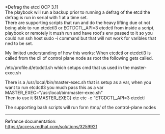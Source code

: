 *Defrag the etcd OCP 3.11  
The playbook will run a backup prior to running a defrag of the etcd the defrag is run in serial with 1 at a time set.  
There are supporting scripts that run and do the heavy lifting due ot not being able to run etcdctl3 or ECTDCTL_API=3 etcdctl from inside a script, playbook or remotely it mush run and have root's env passed to it so you could run ssh host sudo -i command but that will not work for varibles that ned to be set.

My limited understanding of how this works:
When etcdctl or etcdctl3 is called from the cli of control plane node as root the following gets called.

/etc/profile.d/etcdctl.sh which setups cmd that us used in the master-exec.sh

There is a /usr/local/bin/master-exec.sh that is setup as a var, when you want to run etcdctl3 you much pass this as a var  
MASTER_EXEC="/usr/local/bin/master-exec.sh"   
Then to use it ${MASTER_EXEC} etc etc -c "ETCDCTL_API=3 etcdctl <pass your certs and keys> <command>  

The supporting bash scripts will run form /tmp/ of the control-plane nodes  









---
Refrance documentation:  
https://access.redhat.com/solutions/3259921

